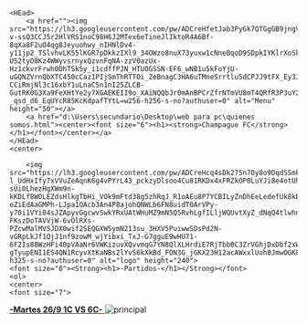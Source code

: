 <!DOCTYPE html>
<HTml>

    <HEad>
        <a href=""><img src="https://lh3.googleusercontent.com/pw/ADCreHfetJab3PyGk7QTGgGB9jngVTHG6G8ZlAkJCe51vFszBQFK1e_Rt6odSk47do8J0q93GTloLUwgaodcdFxBgxOLc4GTgPeSu2Qrq8VTB5v3rXShWMFL3zb0tPpM2ESafKCY7qOHnvaxwP5boFxqWuAIiT_6etr4OmU1whU-v-ssQ3CCJ5r2HlVRS1noC98H6J2MTex6eTineJlIktoR4A6Bf-8qXa8F2uO4qg8Jeyuohwy_nIHNlDv4-y11jp2_TSlvhvLK55lKGR7pDkkzIXl9_34OWzo8nuX73yuxw1cNneBqoD9SDpkIYKlrXoSkkPN5xnw-US2tyO8Kz4WWyvsrnyxQzvnFqNA-zzV0azUx-Hz1ckvrFrwh0DhTSk5y_i1cdffPJN_HTUOGSSN-EF6_wNB1u5kFoYjU-uGQNZVrnQbXTC450cCaz1PIjSmThRTTOi_ZeBnagC3HA6uTMneSrrtlu5dCPJJ9tFX_Ey3JvxTXweMZPX8AKa8kXqpnPy-CCiRmjNl3c16xbY1uLnaCSn1nI25ZLCB-GutRK0G3Xa9FeXHtYe2y7XGAEKEII9o_XAiNQQbJr0mAnBPCrZfrNTmVU8mT4QRfR3P3uY2r2YXFuNUr7OGLsjsKl8y3alxiAyfMG3Gwtieh3f8CRtRATYk5ihM99UTUBhdqEfeQ_FrE1jTz7NJ8iAfSquMeWws6PqqUBZ06mHEXmVMdDMFkvNuRbvSPsKHb_vjj_74yrpAns4mFebrH9avn9LBeNPMQIKvXtvT9GbU_WBAhjfT3Ha1aJfEYal426McyRZRlnRBCOY4b8WpeKz4Q6OpyTOue3V4_obusg2baTvkfnVl7bLryseVJ7wIwXuhY5bZplAK6LzNz9qIt-_qsd_d6_EqUYcR85KcKdpafTYtL=w256-h256-s-no?authuser=0" alt="Menu" height="50"></a>
        <a href="d:\Users\secundario\Desktop\web para pc\quienes somos.html"><center><font size="6"><h1><strong>Champague FC</strong></h1></font></center></a>
    </HEad>
    <center> 
        
        <img src="https://lh3.googleusercontent.com/pw/ADCreHcq4sDk275n7Oy8o9DqdSSmkAO7N2OtlI2VTpzrhL5MJpV5KNF0mxYeoqjw-l_UdHxIfy7xVVuZeAqnK6g4vPYrL43_pckzyDlsoo4Cu81RKDx4xFRZkOP0LuYJi8e4otUhbyTfgO-sUi0LhezHgXWm9n-kKDLf8WOLEZdsHlkgTbHi_VOk9mFtd38g5zhRqJ_R1oAEu8P7YCBILyZnDhEeLedefUk8kBA3eKP2lvVni_6l12zzaWUuiyJQwVjJmOS7OcrIKlkBzTK-oZiEdAaGMPh-LJpa1OAcb3An4P8ajohQNWLb6FN8uidT0ArVPy-y70i1VYi04sJZApyvGgcwvSwkYRxUAtWHuMZ9mN5Q5RvhLgfILljWQUvtXyZ_dNqQ4tlwhnPjCEJ_5IDtC9l7rBsjNF4msoaxg-FKszDoTAVVjW-6vOlRXs-PZcwMalMVSJDX0wif2SEQGXW5ymN213su_3HXV5PuiwwSDsPd2N-vGRpLkJf1QjJ1nf9zowM_wjYibxi_TxJ-G7gguE9wHU71-6F2Is88WzHFi40pVAaNr6VWKizuvXQvvmqG7YN8QlXLHrdiE7RjTbb0C3ZrVGhjDxDbf2xW2dpF0t6ndxByJ8RfzsUWvnayG2KIM2yOIMnYapCXmNXP0nNFvYonOrAJlO_FVlTTc_oLFLDeljV7YPIZF4YIpMelwPvi040VzeGdLNijut23uZCegnquHnAHqaEjeiNcxux01d23un3k8Icp6ZBHYsiVWBrQQFAGGrfYdM3lmKAhBYR84HGcoKo9Yb1PFzLx3EeNnLWk7foSpn5KPomiqjAhjF-gTyupENI1ES4QN1RcyvXtKaNBs2lYvS6kXkBd_FON3G_jGKX23H12acAWxxlUoh0JmwOGKFtzgLBYYm3BuKBs=w354-h325-s-no?authuser=0" alt="logo" height="240">
    <font size="6"><Strong><h1>-Partidos-</h1></Strong></font>
    <ol>
    <center>
    <font size="7">
<a href=""><strong>-Martes 26/9 1C VS 6C-</strong> </font></ol></a> 
    <img src="https://lh3.googleusercontent.com/pw/ADCreHeDmahFL3bPLNRZGGIg0iTrd2kotzqm5TiypVY25PXCfdOuttoMceqofvkvcyeNnivkoZ6XHVTXBPn0yq5KJK8C7i6mn_DbS_wRgvHxI2_HwkWWNBoXGSS_F5kbq9-Vz65Pdo_0zUxmFJRqTEBBcCkRfsE2TXV97dU7QKofZYtZBpbxJOIWV80y7k2l4ErtJc--Itzg7Oy6MoymEZVE2RT5iJn6V0KwGQGyyRmIRo8YHjoV6x6PpxvGUnfRk8WfqyyT-C3xbBIucVl2CbhV0iR7f4MX8Om1EkSSO2hojCHpwrtsd1fCgk_pxJvzHn0BAb1FE14UckCYPIYZGsiAGzqAOOksTVf2UcXdfQlx6SOe5AfmMur05Vgn1dwce87yts6XuhWDy3QoWyVW7N19gPVAvd42fW_D8g9U8SRl5CyGH2-S9XgIEp9BT9PTDehwNlMS5JoG1dbwlvp59ujyTLorJ1wblwQyeTZlqpbKPrkxThCZjO54keMJ097C602NaehI6VlYgySxp8929z_IlVKmT9Gw8apfS2BgjWJcUNwcJ0nNhJSjMB4KLa9s8AoiLBORNO0C9YY9lFCB1OMvTUfjMnFVIqX_p4JkpWszPvYgSmCgiz5c3Z8hFBbWLI1kgK3_m9u4WU-qsIlwYPnsllBEHxG1DWm0TduAAbZhsMhFHe9FQgLSTm6q2aVJ38yRZQAhYPurj1IqfUvu6BaovMLH6Pb1SKgOr7sM-j7bxYAnGn-x7ZwzgYq7L5LQO1IqIOL7U0zIFM7rNQJoU3zfHpLNzjMjuGaLS8LO8dG5eqHFdaCh9b0M80KwUnfenmCjMy_HoK75Yy1GH09Td1NNDz1bXxH-PJB2MpIwlf7Ka4Kx5EiMCpxmtwZ5aGcSuy5sPKfQNHlqH6ftXMcDMV77=w929-h396-s-no?authuser=0" alt="principal">
</body></center>
</html>
